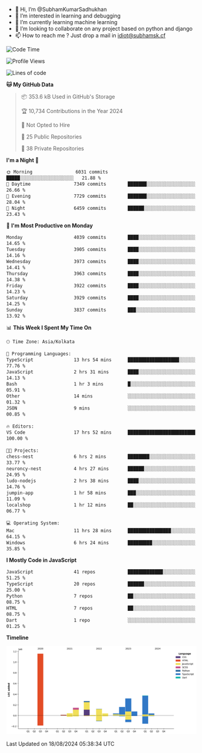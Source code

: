 - 👋 Hi, I’m @SubhamKumarSadhukhan
- 👀 I’m interested in learning and debugging
- 🌱 I’m currently learning machine learning
- 💞️ I’m looking to collaborate on any project based on python and django
- 📫 How to reach me ?
      Just drop a mail in idiot@subhamsk.cf

<!---
SubhamKumarSadhukhan/SubhamKumarSadhukhan is a ✨ special ✨ repository because its `README.md` (this file) appears on your GitHub profile.
You can click the Preview link to take a look at your changes.
--->


<!--START_SECTION:waka-->
![Code Time](http://img.shields.io/badge/Code%20Time-2%2C411%20hrs%206%20mins-blue)

![Profile Views](http://img.shields.io/badge/Profile%20Views-1-blue)

![Lines of code](https://img.shields.io/badge/From%20Hello%20World%20I%27ve%20Written-2.8%20million%20lines%20of%20code-blue)

**🐱 My GitHub Data** 

> 📦 353.6 kB Used in GitHub's Storage 
 > 
> 🏆 10,734 Contributions in the Year 2024
 > 
> 🚫 Not Opted to Hire
 > 
> 📜 25 Public Repositories 
 > 
> 🔑 38 Private Repositories 
 > 
**I'm a Night 🦉** 

```text
🌞 Morning                6031 commits        █████░░░░░░░░░░░░░░░░░░░░   21.88 % 
🌆 Daytime                7349 commits        ███████░░░░░░░░░░░░░░░░░░   26.66 % 
🌃 Evening                7729 commits        ███████░░░░░░░░░░░░░░░░░░   28.04 % 
🌙 Night                  6459 commits        ██████░░░░░░░░░░░░░░░░░░░   23.43 % 
```
📅 **I'm Most Productive on Monday** 

```text
Monday                   4039 commits        ████░░░░░░░░░░░░░░░░░░░░░   14.65 % 
Tuesday                  3905 commits        ████░░░░░░░░░░░░░░░░░░░░░   14.16 % 
Wednesday                3973 commits        ████░░░░░░░░░░░░░░░░░░░░░   14.41 % 
Thursday                 3963 commits        ████░░░░░░░░░░░░░░░░░░░░░   14.38 % 
Friday                   3922 commits        ████░░░░░░░░░░░░░░░░░░░░░   14.23 % 
Saturday                 3929 commits        ████░░░░░░░░░░░░░░░░░░░░░   14.25 % 
Sunday                   3837 commits        ███░░░░░░░░░░░░░░░░░░░░░░   13.92 % 
```


📊 **This Week I Spent My Time On** 

```text
🕑︎ Time Zone: Asia/Kolkata

💬 Programming Languages: 
TypeScript               13 hrs 54 mins      ███████████████████░░░░░░   77.76 % 
JavaScript               2 hrs 31 mins       ████░░░░░░░░░░░░░░░░░░░░░   14.13 % 
Bash                     1 hr 3 mins         █░░░░░░░░░░░░░░░░░░░░░░░░   05.91 % 
Other                    14 mins             ░░░░░░░░░░░░░░░░░░░░░░░░░   01.32 % 
JSON                     9 mins              ░░░░░░░░░░░░░░░░░░░░░░░░░   00.85 % 

🔥 Editors: 
VS Code                  17 hrs 52 mins      █████████████████████████   100.00 % 

🐱‍💻 Projects: 
chess-nest               6 hrs 2 mins        ████████░░░░░░░░░░░░░░░░░   33.77 % 
neuroncy-nest            4 hrs 27 mins       ██████░░░░░░░░░░░░░░░░░░░   24.95 % 
ludo-nodejs              2 hrs 38 mins       ████░░░░░░░░░░░░░░░░░░░░░   14.76 % 
jumpin-app               1 hr 58 mins        ███░░░░░░░░░░░░░░░░░░░░░░   11.09 % 
localshop                1 hr 12 mins        ██░░░░░░░░░░░░░░░░░░░░░░░   06.77 % 

💻 Operating System: 
Mac                      11 hrs 28 mins      ████████████████░░░░░░░░░   64.15 % 
Windows                  6 hrs 24 mins       █████████░░░░░░░░░░░░░░░░   35.85 % 
```

**I Mostly Code in JavaScript** 

```text
JavaScript               41 repos            █████████████░░░░░░░░░░░░   51.25 % 
TypeScript               20 repos            ██████░░░░░░░░░░░░░░░░░░░   25.00 % 
Python                   7 repos             ██░░░░░░░░░░░░░░░░░░░░░░░   08.75 % 
HTML                     7 repos             ██░░░░░░░░░░░░░░░░░░░░░░░   08.75 % 
Dart                     1 repo              ░░░░░░░░░░░░░░░░░░░░░░░░░   01.25 % 
```



**Timeline**

![Lines of Code chart](https://raw.githubusercontent.com/SubhamKumarSadhukhan/SubhamKumarSadhukhan/main/assets/bar_graph.png)


 Last Updated on 18/08/2024 05:38:34 UTC
<!--END_SECTION:waka-->
